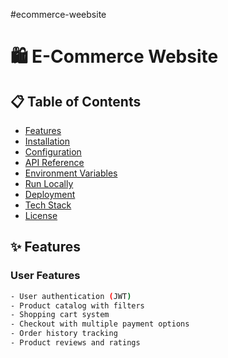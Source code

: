 #ecommerce-weebsite
# 🛍️ E-Commerce Website

## 📋 Table of Contents
- [Features](#-features)
- [Installation](#-installation)
- [Configuration](#-configuration)
- [API Reference](#-api-reference)
- [Environment Variables](#-environment-variables)
- [Run Locally](#-run-locally)
- [Deployment](#-deployment)
- [Tech Stack](#-tech-stack)
- [License](#-license)

## ✨ Features

### User Features
```bash
- User authentication (JWT)
- Product catalog with filters
- Shopping cart system
- Checkout with multiple payment options
- Order history tracking
- Product reviews and ratings
